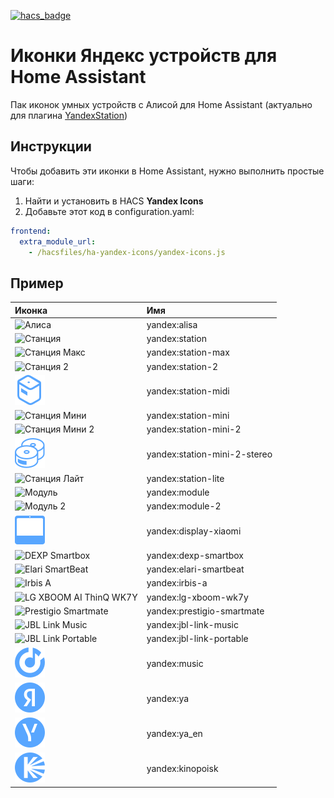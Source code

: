 [![hacs_badge](https://img.shields.io/badge/HACS-Default-orange.svg?style=for-the-badge)](https://github.com/hacs/integration)

# Иконки Яндекс устройств для Home Assistant
Пак иконок умных устройств с Алисой для Home Assistant (актуально для плагина [YandexStation](https://github.com/AlexxIT/YandexStation))

## Инструкции
Чтобы добавить эти иконки в Home Assistant, нужно выполнить простые шаги:

1. Найти и установить в HACS **Yandex Icons**
2. Добавьте этот код в configuration.yaml:

```yaml
frontend:
  extra_module_url:
    - /hacsfiles/ha-yandex-icons/yandex-icons.js 
```

## Пример

| Иконка                                                                                                                                                      | Имя                             |
|:------------------------------------------------------------------------------------------------------------------------------------------------------------|:--------------------------------|
| ![Алиса](https://raw.githubusercontent.com/iswitch/ha-yandex-icons/master/docs/alisa.svg "Алиса")                                                           | yandex:alisa                    |
| ![Станция](https://raw.githubusercontent.com/iswitch/ha-yandex-icons/master/docs/station.svg "Станция")                                                     | yandex:station                  |
| ![Станция Макс](https://raw.githubusercontent.com/iswitch/ha-yandex-icons/master/docs/station-max.svg "Станция Макс")                                       | yandex:station-max              |
| ![Станция 2](https://raw.githubusercontent.com/iswitch/ha-yandex-icons/master/docs/station-2.svg "Станция 2")                                               | yandex:station-2                |
| ![Станция Миди](https://raw.githubusercontent.com/iswitch/ha-yandex-icons/master/docs/station-midi.svg "Станция Миди")                                      | yandex:station-midi             |
| ![Станция Мини](https://raw.githubusercontent.com/iswitch/ha-yandex-icons/master/docs/station-mini.svg "Станция Мини")                                      | yandex:station-mini             |
| ![Станция Мини 2](https://raw.githubusercontent.com/iswitch/ha-yandex-icons/master/docs/station-mini-2.svg "Станция Мини 2")                                | yandex:station-mini-2           |
| ![Станция Мини](https://raw.githubusercontent.com/iswitch/ha-yandex-icons/master/docs/station-mini-2-stereo.svg "Станция Мини 2 (Стерео)")                  | yandex:station-mini-2-stereo    |
| ![Станция Лайт](https://raw.githubusercontent.com/iswitch/ha-yandex-icons/master/docs/station-lite.svg "Станция Лайт")                                      | yandex:station-lite             |
| ![Модуль](https://raw.githubusercontent.com/iswitch/ha-yandex-icons/master/docs/module.svg "Модуль")                                                        | yandex:module                   |
| ![Модуль 2](https://raw.githubusercontent.com/iswitch/ha-yandex-icons/master/docs/module-2.svg "Модуль 2")                                                  | yandex:module-2                 |
| ![Дисплей Xiaomi](https://raw.githubusercontent.com/iswitch/ha-yandex-icons/master/docs/display-xiaomi.svg "Дисплей Xiaomi")                                | yandex:display-xiaomi           |
| ![DEXP Smartbox](https://raw.githubusercontent.com/iswitch/ha-yandex-icons/master/docs/dexp-smartbox.svg "DEXP Smartbox")                                   | yandex:dexp-smartbox            |
| ![Elari SmartBeat](https://raw.githubusercontent.com/iswitch/ha-yandex-icons/master/docs/elari-smartbeat.svg "Elari SmartBeat")                             | yandex:elari-smartbeat          |
| ![Irbis A](https://raw.githubusercontent.com/iswitch/ha-yandex-icons/master/docs/irbis-a.svg "Irbis A")                                                     | yandex:irbis-a                  |
| ![LG XBOOM AI ThinQ WK7Y](https://raw.githubusercontent.com/iswitch/ha-yandex-icons/master/docs/lg-xboom-wk7y.svg "LG XBOOM AI ThinQ WK7Y")                 | yandex:lg-xboom-wk7y            |
| ![Prestigio Smartmate](https://raw.githubusercontent.com/iswitch/ha-yandex-icons/master/docs/prestigio-smartmate.svg "Prestigio Smartmate")                 | yandex:prestigio-smartmate      |
| ![JBL Link Music](https://raw.githubusercontent.com/iswitch/ha-yandex-icons/master/docs/jbl-link-music.svg "JBL Link Music")                                | yandex:jbl-link-music           |
| ![JBL Link Portable](https://raw.githubusercontent.com/iswitch/ha-yandex-icons/master/docs/jbl-link-portable.svg "JBL Link Portable")                       | yandex:jbl-link-portable        |
| ![Яндекс.Музыка](https://raw.githubusercontent.com/iswitch/ha-yandex-icons/master/docs/music.svg "Музыка")                                                  | yandex:music                    |
| ![Логотип RU](https://raw.githubusercontent.com/iswitch/ha-yandex-icons/master/docs/ya.svg "Логотип RU")                                                    | yandex:ya                       |
| ![Логотип EN](https://raw.githubusercontent.com/iswitch/ha-yandex-icons/master/docs/ya_en.svg "Логотип EN")                                                 | yandex:ya_en                    |
| ![Кинопоиск](https://raw.githubusercontent.com/iswitch/ha-yandex-icons/master/docs/kinopoisk.svg "Кинопоиск")                                               | yandex:kinopoisk                |
